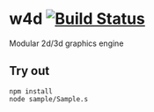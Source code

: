 
# w4d [![Build Status](https://travis-ci.org/Wandalen/w4d.svg?branch=master)](https://travis-ci.org/Wandalen/w4d)

Modular 2d/3d graphics engine

## Try out
```
npm install
node sample/Sample.s
```
